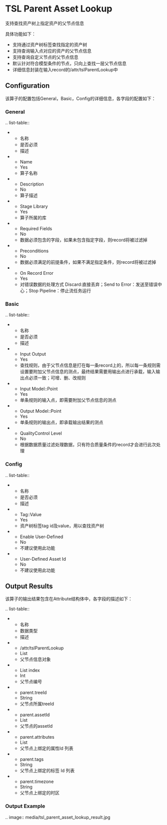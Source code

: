 # TSL Parent Asset Lookup

支持查找资产树上指定资产的父节点信息

具体功能如下：
- 支持通过资产树标签查找指定的资产树
- 支持查询输入点对应的资产的父节点信息
- 支持查询自定义节点的父节点信息
- 默认针对符合模型条件的节点，只向上查找一层父节点信息
- 详细信息封装在输入record的/attr/tslParentLookup中

## Configuration

该算子的配置包括General，Basic，Config的详细信息，各字段的配置如下：

### General

.. list-table::

   * - 名称
     - 是否必须
     - 描述
   * - Name
     - Yes
     - 算子名称
   * - Description
     - No
     - 算子描述
   * - Stage Library
     - Yes
     - 算子所属的库
   * - Required Fields
     - No
     - 数据必须包含的字段，如果未包含指定字段，则record将被过滤掉
   * - Preconditions
     - No
     - 数据必须满足的前提条件，如果不满足指定条件，则record将被过滤掉
   * - On Record Error
     - Yes
     - 对错误数据的处理方式  Discard:直接丢弃；Send to Error：发送至错误中心；Stop Pipeline：停止流任务运行


### Basic

.. list-table::

   * - 名称
     - 是否必须
     - 描述
   * - Input Output
     - Yes
     - 查找规则，由于父节点信息是打在每一条record上的，所以每一条规则需设置要附加父节点信息的测点，最终结果需要用输出点进行承载，输入输出点必须一致；可增、删、改规则
   * - Input Model::Point
     - Yes
     - 单条规则的输入点，即需要附加父节点信息的测点
   * - Output Model::Point
     - Yes
     - 单条规则的输出点，即承载输出结果的测点
   * - QualityControl Level
     - No
     - 根据数据质量过滤处理数据，只有符合质量条件的record才会进行此次处理


### Config

.. list-table::

   * - 名称
     - 是否必须
     - 描述
   * - Tag::Value
     - Yes
     - 资产树标签tag id及value，用以查找资产树
   * - Enable User-Defined
     - No
     - 不建议使用此功能
   * - User-Defined Asset Id
     - No
     - 不建议使用此功能


## Output Results

该算子的输出结果包含在Attribute结构体中，各字段的描述如下：

.. list-table::

   * - 名称
     - 数据类型
     - 描述
   * - /attr/tslParentLookup
     - List<Parent>
     - 父节点信息对象
   * - List index
     - Int
     - 父节点编号
   * - parent.treeId
     - String
     - 父节点所属treeId
   * - parent.assetId
     - List<attributeId>
     - 父节点的assetId
   * - parent.attributes
     - List<tagId>
     - 父节点上绑定的属性Id 列表
   * - parent.tags
     - String
     - 父节点上绑定的标签 Id 列表
   * - parent.timezone
     - String
     - 父节点上绑定的时区



### Output Example
.. image:: media/tsl_parent_asset_lookup_result.jpg

<!--end-->
